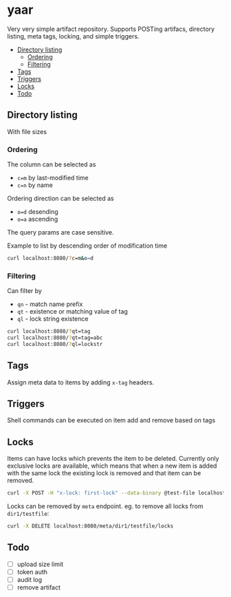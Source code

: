 # yaar

Very very simple artifact repository.
Supports POSTing artifacs, directory listing, meta tags, locking, and simple triggers.

<!-- TOC depthfrom:2 -->

- [Directory listing](#directory-listing)
    - [Ordering](#ordering)
    - [Filtering](#filtering)
- [Tags](#tags)
- [Triggers](#triggers)
- [Locks](#locks)
- [Todo](#todo)

<!-- /TOC -->

## Directory listing

With file sizes

### Ordering

The column can be selected as

- `c=m` by last-modified time
- `c=n` by name

Ordering direction can be selected as

- `o=d` desending
- `o=a` ascending

The query params are case sensitive.

Example to list by descending order of modification time

```sh
curl localhost:8080/?c=m&o=d
```

### Filtering

Can filter by

- `qn` - match name prefix
- `qt` - existence or matching value of tag
- `ql` - lock string existence

```sh
curl localhost:8080/?qt=tag
curl localhost:8080/?qt=tag=abc
curl localhost:8080/?ql=lockstr
```

## Tags

Assign meta data to items by adding `x-tag` headers.

## Triggers

Shell commands can be executed on item add and remove based on tags

## Locks

Items can have locks which prevents the item to be deleted. Currently only exclusive locks are available,
which means that when a new item is added with the same lock the existing lock is removed and that item can be removed.

```sh
curl -X POST -H "x-lock: first-lock" --data-binary @test-file localhost:8080/filename -v
```

Locks can be removed by `meta` endpoint. eg. to remove all locks from `dir1/testfile`:

```sh
curl -X DELETE localhost:8080/meta/dir1/testfile/locks
```

## Todo

- [ ] upload size limit
- [ ] token auth
- [ ] audit log
- [ ] remove artifact
